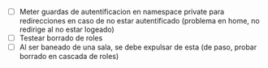 - [ ] Meter guardas de autentificacion en namespace private para redirecciones en caso de no estar autentificado
  (problema en home, no redirige al no estar logeado)
- [ ] Testear borrado de roles
- [ ] Al ser baneado de una sala, se debe expulsar de esta (de paso, probar borrado en cascada de roles)